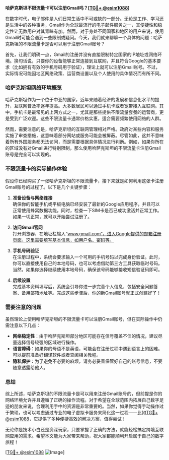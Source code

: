 **哈萨克斯坦不限流量卡可以注册Gmail吗？[[TG💪+ @esim1088](https://t.me/s/esim1088)]**

在数字时代，电子邮件是人们日常生活中不可或缺的一部分。无论是工作、学习还是生活中的各种事务，Gmail作为全球最流行的电子邮件服务之一，其便捷性和稳定性让无数用户对其青睐有加。然而，对于身处不同国家和地区的用户来说，使用Gmail时可能会遇到一些限制或疑问。今天，我们就来聊聊一个具体的问题：哈萨克斯坦的不限流量卡是否可以用于注册Gmail账号？

首先，让我们明确一点，Gmail的注册并没有直接限制特定国家的IP地址或网络环境。换句话说，只要你的设备能够正常连接到互联网，并且符合Google的基本要求（比如拥有有效的手机号码用于验证），理论上就可以注册Gmail账号。不过，实际情况可能因地区网络政策、运营商设置以及个人使用的具体情况而有所不同。

### 哈萨克斯坦网络环境概览

哈萨克斯坦作为一个位于中亚的国家，近年来随着经济的发展和信息化水平的提升，互联网普及率逐年提高。大多数居民可以通过手机卡或者宽带接入互联网。其中，手机卡是最常见的上网方式之一，尤其是那些提供不限流量套餐的运营商，更是受到广泛欢迎。这些不限流量卡通常价格实惠，适合需要频繁使用网络的人群。

然而，需要注意的是，哈萨克斯坦的互联网管理相对严格。政府对某些内容和服务实施了审查措施，这意味着部分网站或服务可能会被屏蔽。尽管如此，这并不意味着所有外国服务都无法访问，而是需要根据具体情况进行判断。例如，如果你所在的区域没有对Gmail进行特别限制，那么使用哈萨克斯坦的不限流量卡注册Gmail账号是完全可以实现的。

### 不限流量卡的实际操作体验

假设你已经购买了一张哈萨克斯坦的不限流量卡，接下来就是如何利用这张卡注册Gmail账号的过程了。以下是几个关键步骤：

1. **准备设备与网络连接**  
   确保你的智能手机或平板电脑已经安装了最新的Google应用程序，并且可以正常使用蜂窝数据功能。同时，检查一下SIM卡是否已成功激活并正常工作。如果一切正常，就可以开始尝试注册了。

2. **访问Gmail官网**  
   打开浏览器，在地址栏输入“www.gmail.com”，进入Google提供的邮箱注册页面。这里需要填写基本信息，如用户名、密码等。

3. **手机号码验证**  
   在注册过程中，系统会要求输入一个可用的手机号码以完成身份验证。此时，你可以直接使用自己的本地号码，也可以考虑借助第三方工具获取临时号码。当然，如果你选择继续使用本地号码，确保该号码能够接收短信验证码即可。

4. **后续设置**  
   完成基本资料填写后，系统会引导你进一步完善个人信息，包括安全问题答案、备用邮箱地址等。完成这些步骤后，你的新Gmail账号就正式创建好了！

### 需要注意的问题

虽然理论上使用哈萨克斯坦的不限流量卡可以注册Gmail账号，但在实际操作中仍需注意以下几点：

- **网络稳定性**：由于哈萨克斯坦部分地区可能存在信号覆盖不佳的情况，建议尽量选择信号较强的区域进行操作。
- **语言障碍**：如果你的母语不是英语，可能会在注册过程中遇到语言上的困难。可以提前准备好翻译软件或者查阅相关教程。
- **隐私保护**：为了避免不必要的麻烦，请务必妥善保管好自己的账号信息，不要随意透露给他人。

### 总结

综上所述，哈萨克斯坦的不限流量卡是可以用来注册Gmail账号的，但前提是你的网络环境允许并且遵循了正确的操作流程。对于希望在全球范围内拓展自己数字足迹的朋友来说，合理利用手中的资源是非常重要的。当然，如果你觉得手动操作过于繁琐，也可以考虑通过专业的电子虚拟卡服务来简化这一过程——比如[TG💪+ @esim1088](https://t.me/s/esim1088)，它提供了多种便捷高效的解决方案，值得尝试！

无论你是技术小白还是资深玩家，只要掌握了正确的方法，就能轻松搞定跨境互联网应用的需求。希望本文能为大家带来帮助，祝大家都能顺利开启属于自己的数字旅程！ 

[[TG💪+ @esim1088](https://t.me/s/esim1088) ![Image](https://i.postimg.cc/4NQfJmqS/Snipaste-2025-05-13-00-14-12.png)]